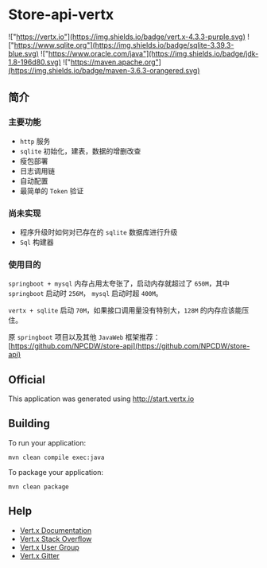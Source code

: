 # Store-api-vertx

!["https://vertx.io"](https://img.shields.io/badge/vert.x-4.3.3-purple.svg)
!["https://www.sqlite.org"](https://img.shields.io/badge/sqlite-3.39.3-blue.svg)
!["https://www.oracle.com/java"](https://img.shields.io/badge/jdk-1.8-196d80.svg)
!["https://maven.apache.org"](https://img.shields.io/badge/maven-3.6.3-orangered.svg)

## 简介

### 主要功能

* `http` 服务
* `sqlite` 初始化，建表，数据的增删改查
* 瘦包部署
* 日志调用链
* 自动配置
* 最简单的 `Token` 验证

### 尚未实现

* 程序升级时如何对已存在的 `sqlite` 数据库进行升级
* `Sql` 构建器

### 使用目的

`springboot + mysql` 内存占用太夸张了，启动内存就超过了 `650M`，其中 `springboot` 启动时 `256M`， `mysql` 启动时超 `400M`。

`vertx + sqlite` 启动 `70M`，如果接口调用量没有特别大，`128M` 的内存应该能压住。

原 `springboot` 项目以及其他 `JavaWeb` 框架推荐：[https://github.com/NPCDW/store-api](https://github.com/NPCDW/store-api)

## Official

This application was generated using http://start.vertx.io

## Building

To run your application:
```shell
mvn clean compile exec:java
```

To package your application:
```shell
mvn clean package
```

## Help

* [Vert.x Documentation](https://vertx.io/docs/)
* [Vert.x Stack Overflow](https://stackoverflow.com/questions/tagged/vert.x?sort=newest&pageSize=15)
* [Vert.x User Group](https://groups.google.com/forum/?fromgroups#!forum/vertx)
* [Vert.x Gitter](https://gitter.im/eclipse-vertx/vertx-users)

